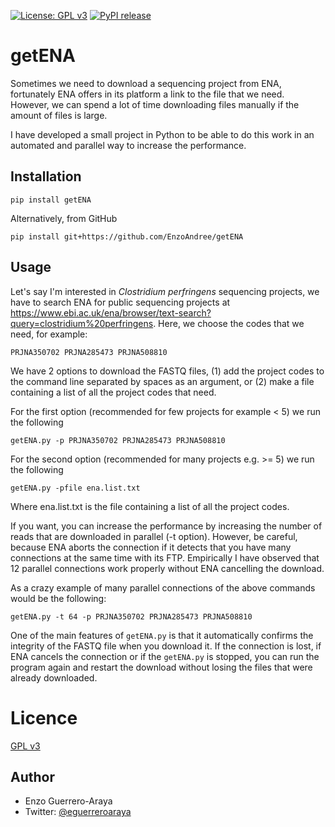 [![License: GPL v3](https://img.shields.io/badge/License-GPL%20v3-blue.svg)](https://www.gnu.org/licenses/gpl-3.0)
[![PyPI release](https://img.shields.io/pypi/v/ncbi-genome-download.svg)](https://pypi.python.org/pypi/getENA/)
# getENA
Sometimes we need to download a sequencing project from ENA, fortunately ENA offers in its platform a link to the 
file that we need. However, we can spend a lot of time downloading files manually if the amount of files is large.

I have developed a small project in Python to be able to do this work in an automated and parallel way to increase the performance.
## Installation
`pip install getENA`

Alternatively, from GitHub

`pip install git+https://github.com/EnzoAndree/getENA`
## Usage
Let's say I'm interested in _Clostridium perfringens_ sequencing projects, we have to search ENA for public sequencing projects at https://www.ebi.ac.uk/ena/browser/text-search?query=clostridium%20perfringens. Here, we choose the codes that we need, for example:

`PRJNA350702 PRJNA285473 PRJNA508810`

We have 2 options to download the FASTQ files, (1) add the project codes to the command line separated by spaces as an argument, or (2) make a file containing a list of all the project codes that need.

For the first option (recommended for few projects for example < 5) we run the following

`getENA.py -p PRJNA350702 PRJNA285473 PRJNA508810`

For the second option (recommended for many projects e.g. >= 5) we run the following

`getENA.py -pfile ena.list.txt`

Where ena.list.txt is the file containing a list of all the project codes.

If you want, you can increase the performance by increasing the number of reads that are downloaded in parallel (-t option). However, be careful, because ENA aborts the connection if it detects that you have many connections at the same time with its FTP. Empirically I have observed that 12 parallel connections work properly without ENA cancelling the download.

As a crazy example of many parallel connections of the above commands would be the following:

`getENA.py -t 64 -p PRJNA350702 PRJNA285473 PRJNA508810`

One of the main features of `getENA.py` is that it automatically confirms the integrity of the FASTQ file when you download it. If the connection is lost, if ENA cancels the connection or if the `getENA.py` is stopped, you can run the program again and restart the download without losing the files that were already downloaded.

# Licence

[GPL v3](https://raw.githubusercontent.com/EnzoAndree/getENA/master/LICENSE)

## Author

* Enzo Guerrero-Araya
* Twitter: [@eguerreroaraya](https://twitter.com/eguerreroaraya)

